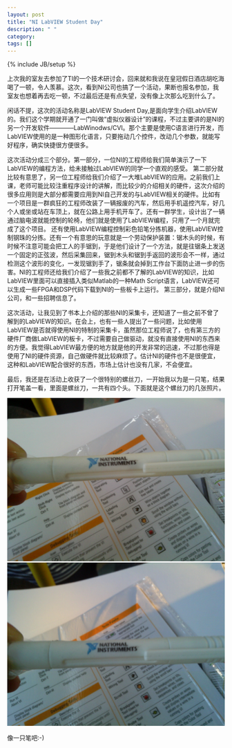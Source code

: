 ```yaml
---
layout: post
title: "NI LabVIEW Student Day"
description: " "
category: 
tags: []
---
```

{% include JB/setup %}

上次我的室友去参加了TI的一个技术研讨会，回来就和我说在皇冠假日酒店胡吃海喝了一顿，令人羡慕。这次，看到NI公司也搞了一个活动，果断也报名参加，我室友也想着再去吃一顿，不过最后还是有点失望，没有像上次那么吃到什么了。

 闲话不提，这次的活动名称是LabVIEW Student Day,是面向学生介绍LabVIEW的。我们这个学期就开通了一门叫做“虚拟仪器设计”的课程，不过主要讲的是NI的另一个开发软件————LabWinodws/CVI。那个主要是使用C语言进行开发，而LabVIEW使用的是一种图形化语言，只要拖动几个控件，改动几个参数，就能写好程序，确实快捷很方便很多。

这次活动分成三个部分。第一部分，一位NI的工程师给我们简单演示了一下LabVIEW的编程方法，给未接触过LabVIEW的同学一个直观的感受。
第二部分就比较有意思了，另一位工程师给我们介绍了一大堆LabVIEW的应用。之前我们上课，老师可能比较注重程序设计的讲解，而比较少的介绍相关的硬件，这次介绍的很多应用则是大部分都需要应用到NI自己开发的与LabVIEW相关的硬件。比如有一个项目是一群疯狂的工程师改装了一辆报废的汽车，然后用手机遥控汽车，好几个人或坐或站在车顶上，就在公路上用手机开车了。还有一群学生，设计出了一辆通过脑电波就能控制的轮椅，他们就是使用了LabVIEW编程，只用了一个月就完成了这个项目。 还有使用LabVIEW编程控制彩色铅笔分拣机器，使用LabVIEW控制钢珠的分拣。还有一个有意思的玩意就是一个劳动保护装置：锯木头的时候，有时候不注意可能会把工人的手锯到，于是他们设计了一个方法，就是往锯条上发送一个固定的正弦波，然后采集回来，锯到木头和锯到手返回的波形会不一样，通过检测这个波形的变化，一发现锯到手了，锯条就会掉到工作台下面防止进一步的伤害。NI的工程师还给我们介绍了一些我之前都不了解的LabVIEW的知识，比如LabVIEW里面可以直接插入类似Matlab的一种Math Script语言，LabVIEW还可以生成一些FPGA和DSP代码下载到NI的一些板卡上运行。
第三部分，就是介绍NI公司，和一些招聘信息了。

这次活动，让我见到了书本上介绍的那些NI的采集卡，还知道了一些之前不曾了解到的LabVIEW的知识。在会上，也有一些人提出了一些问题，比如使用LabVIEW是否就得使用NI的特制的采集卡，虽然那位工程师说了，也有第三方的硬件厂商做LabVIEW的板卡，不过需要自己做驱动，就没有直接使用NI的东西来的方便。我觉得LabVIEW最方便的地方就是他的开发非常的迅速，不过那也得是使用了NI的硬件资源，自己做硬件就比较麻烦了。估计NI的硬件也不是很便宜，这种和LabVIEW配合很好的东西，市场上估计也没有几家，不会便宜。

最后，我还是在活动上收获了一个很特别的螺丝刀，一开始我以为是一只笔，结果打开笔盖一看，里面是螺丝刀，一共有四个头。下面就是这个螺丝刀的几张照片。

![](/images/NI1.jpg)   
![](/images/NI2.jpg)

像一只笔吧:-)
